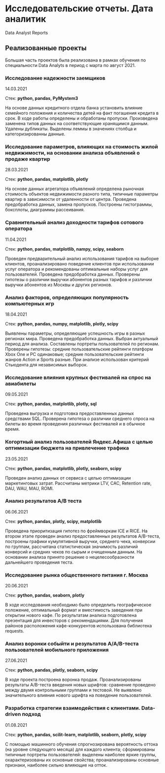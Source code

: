 # Исследовательские отчеты. Дата аналитик 
Data Analyst Reports

## Реализованные проекты

Большая часть проектов была реализована в рамках обучения по специальности Data Analyts в период с марта по август 2021.

### Исследование надежности заемщиков

14.03.2021

Стек: **python, pandas, PyMystem3**

На основе данных кредитного отдела банка установить влияние семейного положения и количества детей на факт погашения кредита в срок. В ходе работы определены и обработаны пропуски. Произведена заменена типов данных на соответствующие хранящимся данным. Удалены дубликаты. Выделены леммы в значениях столбца и категоризированны данные.

### Исследование параметров, влияющих на стоимость жилой недвижимости, на основании анализа объявлений о продаже квартир

28.03.2021

Стек: **python, pandas, matplotlib, plotly**

На основе данных агрегатора объявлений определена рыночная стоимость объектов недвижимости разного типа, типичные параметры квартир в зависимости от удаленности от центра. Проведена предобработка данных, замена пропусков. Построены гистограммы, боксплоты, диаграммы рассеивания.

### Сравнительный анализ доходности тарифов сотового оператора

11.04.2021

Стек: **python, pandas, matplotlib, nampy, scipy, seaborn**

Проведен предварительный анализ использования тарифов на выборке клиентов, проанализировано поведение клиентов при использовании услуг оператора и рекомендованы оптимальные наборы услуг для пользователей. Проведена предобработка данных. Проверены гипотезы о различии выручки абонентов разных тарифов и различии выручки абонентов из Москвы и других регионов.

### Анализ факторов, определяющих популярность компьютерных игр

18.04.2021

Стек: **python, pandas, numpy, matplotlib, plotly, scipy**

Выявлены параметры, определяющие успешность игры в разных регионах мира. Проведена предобработка данных. Выбран актуальный период для анализа. Составлены портреты пользователей по регионам. Проверены гипотезы: средние пользовательские рейтинги платформ Xbox One и PC одинаковые; средние пользовательские рейтинги жанров Action и Sports разные. При анализе использован критерий Стьюдента для независимых выборок.

### Исследование влияния крупных фестивалей на спрос на авиабилеты

09.05.2021

Стек: **python, pandas, matplotlib, plotly, sql**

Проведена выгрузка и подготовка предоставленных данных средствами SQL. Проверена гипотеза о различии среднего спроса на билеты во время проведения различных фестивалей и в обычное время.

### Когортный анализ пользователей Яндекс.Афиша с целью оптимизации бюджета на привлечение трафика

23.05.2021

Стек: **python, pandas, matplotlib, plotly, seaborn, scipy**

Проведен анализ данных от сервиса с целью оптимизации маркетинговых затрат. Рассчитаны метрики LTV, CAC, Retention rate, DAU, WAU, MAU, ROMI.

### Анализ результатов A/B теста

06.06.2021

Стек: **python, pandas, plotly, scipy, matplotlib**

Проведена приоритизация гипотез по фреймворкам ICE и RICE. На втором этапе проведен анализ предоставленных результатов A/B-теста, построены графики кумулятивной выручки, среднего чека, конверсии по группам, рассчитана статистическая значимость различий конверсий и средних чеков по сырым и очищенным данным. На основании анализа принято решение о нецелесообразности дальнейшего проведения теста.

### Исследование рынка общественного питания г. Москва

20.06.2021

Стек: **python, pandas, seaborn, plotly**

В ходе исследования необходимо было определить географическое положение, оптимальный формат и вместимость заведения при открытии нового кафе. По результатам анализа подготовлена презентация для инвесторов с рекомендациями. Для получения районов расположения кафе-конкурентов использована библиотека requests.

### Анализ воронки собыйти и результатов A/A/B-теста пользователей мобильного приложения

27.06.2021

Стек: **python, pandas, plotly, seaborn, scipy**

В ходе проекта построена воронка продаж. Проанализированы результаты A/B-теста введения новых шрифтов: сравнение проведено между двумя контрольными группами и тестовой. Не выявлено значительного влияния нового шрифта на поведение пользователей.

### Разработка стратегии взаимодействия с клиентами. Data-driven подход

01.08.2021

Стек: **python, pandas, scilit-learn, matplotlib, seaborn, plotly, scipy**

С помощью машинного обучения спрогнозирована вероятность оттока (на уровне следующего месяца) для каждого клиента; сформированы типичные портреты пользователей: выделены наиболее яркие группы, охарактеризованы их основные свойства; проанализированы основные признаки, наиболее сильно влияющие
на отток.
